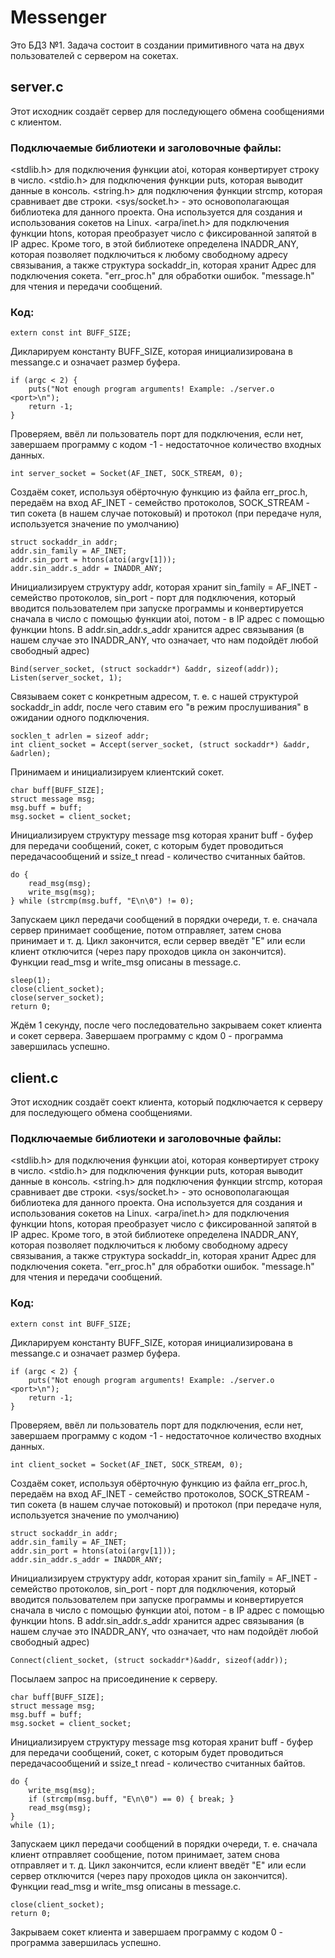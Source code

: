 # Messenger
Это БДЗ №1.
Задача состоит в создании примитивного чата на двух пользователей с сервером на сокетах.

## server.c
Этот исходник создаёт сервер для последующего обмена сообщениями с клиентом.

### Подключаемые библиотеки и заголовочные файлы:
<stdlib.h> для подключения функции atoi, которая конвертирует строку в число.
<stdio.h> для подключения функции puts, которая выводит данные в консоль.
<string.h> для подключения функции strcmp, которая сравнивает две строки.
<sys/socket.h> - это основополагающая библиотека для данного проекта. Она используется для создания и использования сокетов на Linux.
<arpa/inet.h> для подключения функции htons, которая преобразует число с фиксированной запятой в IP адрес. Кроме того, в этой библиотеке определена INADDR_ANY, которая позволяет подключиться к любому свободному адресу связывания, а также структура sockaddr_in, которая хранит Адрес для подключения сокета.
"err_proc.h" для обработки ошибок.
"message.h" для чтения и передачи сообщений.

### Код:
```
extern const int BUFF_SIZE;
```
Дикларируем константу BUFF_SIZE, которая инициализирована в messange.c и означает размер буфера.

```
if (argc < 2) {
    puts("Not enough program arguments! Example: ./server.o <port>\n");
    return -1;
}
```
Проверяем, ввёл ли пользователь порт для подключения, если нет, завершаем программу с кодом -1 - недостаточное количество входных данных.

```
int server_socket = Socket(AF_INET, SOCK_STREAM, 0);
```
Создаём сокет, используя обёрточную функцию из файла err_proc.h, передаём на вход AF_INET - семейство протоколов, SOCK_STREAM - тип сокета (в нашем случае потоковый) и протокол (при передаче нуля, используется значение по умолчанию)

```
struct sockaddr_in addr;
addr.sin_family = AF_INET;
addr.sin_port = htons(atoi(argv[1]));
addr.sin_addr.s_addr = INADDR_ANY;
```
Инициализируем структуру addr, которая хранит sin_family = AF_INET - семейство протоколов, sin_port - порт для подключения, который вводится пользователем при запуске программы и конвертируется сначала в число с помощью функции atoi, потом - в IP адрес с помощью функции htons. В addr.sin_addr.s_addr хранится адрес связывания (в нашем случае это INADDR_ANY, что означает, что нам подойдёт любой свободный адрес)

```
Bind(server_socket, (struct sockaddr*) &addr, sizeof(addr));
Listen(server_socket, 1);
```
Связываем сокет с конкретным адресом, т. е. с нашей структурой sockaddr_in addr, после чего ставим его "в режим прослушивания" в ожидании одного подключения.

```
socklen_t adrlen = sizeof addr;
int client_socket = Accept(server_socket, (struct sockaddr*) &addr, &adrlen);
```
Принимаем и инициализируем клиентский сокет.

```
char buff[BUFF_SIZE];
struct message msg;
msg.buff = buff;
msg.socket = client_socket;
```
Инициализируем структуру message msg которая хранит buff - буфер для передачи сообщений, сокет, с которым будет проводиться передачасообщений и ssize_t nread - количество считанных байтов.

```
do {
    read_msg(msg);
    write_msg(msg);
} while (strcmp(msg.buff, "E\n\0") != 0);
```
Запускаем цикл передачи сообщений в порядки очереди, т. е. сначала сервер принимает сообщение, потом отправляет, затем снова принимает и т. д. Цикл закончится, если сервер введёт "E" или если клиент отключится (через пару проходов цикла он закончится). Функции read_msg и write_msg описаны в message.c.

```
sleep(1);
close(client_socket);
close(server_socket);
return 0;
```
Ждём 1 секунду, после чего последовательно закрываем сокет клиента и сокет сервера. Завершаем программу с кдом 0 - программа завершилась успешно.

## client.c
Этот исходник создаёт соект клиента, который подключается к серверу для последующего обмена сообщениями.

### Подключаемые библиотеки и заголовочные файлы:
<stdlib.h> для подключения функции atoi, которая конвертирует строку в число.
<stdio.h> для подключения функции puts, которая выводит данные в консоль.
<string.h> для подключения функции strcmp, которая сравнивает две строки.
<sys/socket.h> - это основополагающая библиотека для данного проекта. Она используется для создания и использования сокетов на Linux.
<arpa/inet.h> для подключения функции htons, которая преобразует число с фиксированной запятой в IP адрес. Кроме того, в этой библиотеке определена INADDR_ANY, которая позволяет подключиться к любому свободному адресу связывания, а также структура sockaddr_in, которая хранит Адрес для подключения сокета.
"err_proc.h" для обработки ошибок.
"message.h" для чтения и передачи сообщений.

### Код:
```
extern const int BUFF_SIZE;
```
Дикларируем константу BUFF_SIZE, которая инициализирована в messange.c и означает размер буфера.

```
if (argc < 2) {
    puts("Not enough program arguments! Example: ./server.o <port>\n");
    return -1;
}
```
Проверяем, ввёл ли пользователь порт для подключения, если нет, завершаем программу с кодом -1 - недостаточное количество входных данных.

```
int client_socket = Socket(AF_INET, SOCK_STREAM, 0);
```
Создаём сокет, используя обёрточную функцию из файла err_proc.h, передаём на вход AF_INET - семейство протоколов, SOCK_STREAM - тип сокета (в нашем случае потоковый) и протокол (при передаче нуля, используется значение по умолчанию)

```
struct sockaddr_in addr;
addr.sin_family = AF_INET;
addr.sin_port = htons(atoi(argv[1]));
addr.sin_addr.s_addr = INADDR_ANY;
```
Инициализируем структуру addr, которая хранит sin_family = AF_INET - семейство протоколов, sin_port - порт для подключения, который вводится пользователем при запуске программы и конвертируется сначала в число с помощью функции atoi, потом - в IP адрес с помощью функции htons. В addr.sin_addr.s_addr хранится адрес связывания (в нашем случае это INADDR_ANY, что означает, что нам подойдёт любой свободный адрес)

```
Connect(client_socket, (struct sockaddr*)&addr, sizeof(addr));
```
Посылаем запрос на присоединение к серверу.

```
char buff[BUFF_SIZE];
struct message msg;
msg.buff = buff;
msg.socket = client_socket;
```
Инициализируем структуру message msg которая хранит buff - буфер для передачи сообщений, сокет, с которым будет проводиться передачасообщений и ssize_t nread - количество считанных байтов.

```
do {
	write_msg(msg);
	if (strcmp(msg.buff, "E\n\0") == 0) { break; }
	read_msg(msg);
}
while (1);
```
Запускаем цикл передачи сообщений в порядки очереди, т. е. сначала клиент отправляет сообщение, потом принимает, затем снова отправляет и т. д. Цикл закончится, если клиент введёт "E" или если сервер отключится (через пару проходов цикла он закончится). Функции read_msg и write_msg описаны в message.c.

```
close(client_socket);
return 0;
```
Закрываем сокет клиента и завершаем программу с кодом 0 - программа завершилась успешно.
